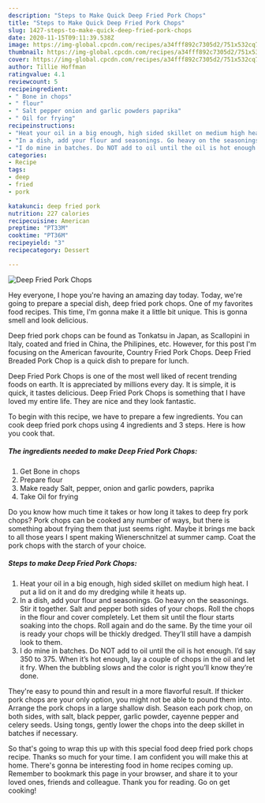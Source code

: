 ```yaml
---
description: "Steps to Make Quick Deep Fried Pork Chops"
title: "Steps to Make Quick Deep Fried Pork Chops"
slug: 1427-steps-to-make-quick-deep-fried-pork-chops
date: 2020-11-15T09:11:39.538Z
image: https://img-global.cpcdn.com/recipes/a34fff892c7305d2/751x532cq70/deep-fried-pork-chops-recipe-main-photo.jpg
thumbnail: https://img-global.cpcdn.com/recipes/a34fff892c7305d2/751x532cq70/deep-fried-pork-chops-recipe-main-photo.jpg
cover: https://img-global.cpcdn.com/recipes/a34fff892c7305d2/751x532cq70/deep-fried-pork-chops-recipe-main-photo.jpg
author: Tillie Hoffman
ratingvalue: 4.1
reviewcount: 5
recipeingredient:
- " Bone in chops"
- " flour"
- " Salt pepper onion and garlic powders paprika"
- " Oil for frying"
recipeinstructions:
- "Heat your oil in a big enough, high sided skillet on medium high heat. I put a lid on it and do my dredging while it heats up."
- "In a dish, add your flour and seasonings. Go heavy on the seasonings. Stir it together. Salt and pepper both sides of your chops. Roll the chops in the flour and cover completely. Let them sit until the flour starts soaking into the chops. Roll again and do the same. By the time your oil is ready your chops will be thickly dredged. They’ll still have a dampish look to them."
- "I do mine in batches. Do NOT add to oil until the oil is hot enough. I’d say 350 to 375. When it’s hot enough, lay a couple of chops in the oil and let it fry. When the bubbling slows and the color is right you’ll know they’re done."
categories:
- Recipe
tags:
- deep
- fried
- pork

katakunci: deep fried pork 
nutrition: 227 calories
recipecuisine: American
preptime: "PT33M"
cooktime: "PT36M"
recipeyield: "3"
recipecategory: Dessert

---
```



![Deep Fried Pork Chops](https://img-global.cpcdn.com/recipes/a34fff892c7305d2/751x532cq70/deep-fried-pork-chops-recipe-main-photo.jpg)

Hey everyone, I hope you're having an amazing day today. Today, we're going to prepare a special dish, deep fried pork chops. One of my favorites food recipes. This time, I'm gonna make it a little bit unique. This is gonna smell and look delicious.

Deep fried pork chops can be found as Tonkatsu in Japan, as Scallopini in Italy, coated and fried in China, the Philipines, etc. However, for this post I&#39;m focusing on the American favourite, Country Fried Pork Chops. Deep Fried Breaded Pork Chop is a quick dish to prepare for lunch.

Deep Fried Pork Chops is one of the most well liked of recent trending foods on earth. It is appreciated by millions every day. It is simple, it is quick, it tastes delicious. Deep Fried Pork Chops is something that I have loved my entire life. They are nice and they look fantastic.


To begin with this recipe, we have to prepare a few ingredients. You can cook deep fried pork chops using 4 ingredients and 3 steps. Here is how you cook that.

<!--inarticleads1-->

##### The ingredients needed to make Deep Fried Pork Chops:

1. Get  Bone in chops
1. Prepare  flour
1. Make ready  Salt, pepper, onion and garlic powders, paprika
1. Take  Oil for frying


Do you know how much time it takes or how long it takes to deep fry pork chops? Pork chops can be cooked any number of ways, but there is something about frying them that just seems right. Maybe it brings me back to all those years I spent making Wienerschnitzel at summer camp. Coat the pork chops with the starch of your choice. 

<!--inarticleads2-->

##### Steps to make Deep Fried Pork Chops:

1. Heat your oil in a big enough, high sided skillet on medium high heat. I put a lid on it and do my dredging while it heats up.
1. In a dish, add your flour and seasonings. Go heavy on the seasonings. Stir it together. Salt and pepper both sides of your chops. Roll the chops in the flour and cover completely. Let them sit until the flour starts soaking into the chops. Roll again and do the same. By the time your oil is ready your chops will be thickly dredged. They’ll still have a dampish look to them.
1. I do mine in batches. Do NOT add to oil until the oil is hot enough. I’d say 350 to 375. When it’s hot enough, lay a couple of chops in the oil and let it fry. When the bubbling slows and the color is right you’ll know they’re done.


They&#39;re easy to pound thin and result in a more flavorful result. If thicker pork chops are your only option, you might not be able to pound them into. Arrange the pork chops in a large shallow dish. Season each pork chop, on both sides, with salt, black pepper, garlic powder, cayenne pepper and celery seeds. Using tongs, gently lower the chops into the deep skillet in batches if necessary. 

So that's going to wrap this up with this special food deep fried pork chops recipe. Thanks so much for your time. I am confident you will make this at home. There's gonna be interesting food in home recipes coming up. Remember to bookmark this page in your browser, and share it to your loved ones, friends and colleague. Thank you for reading. Go on get cooking!
